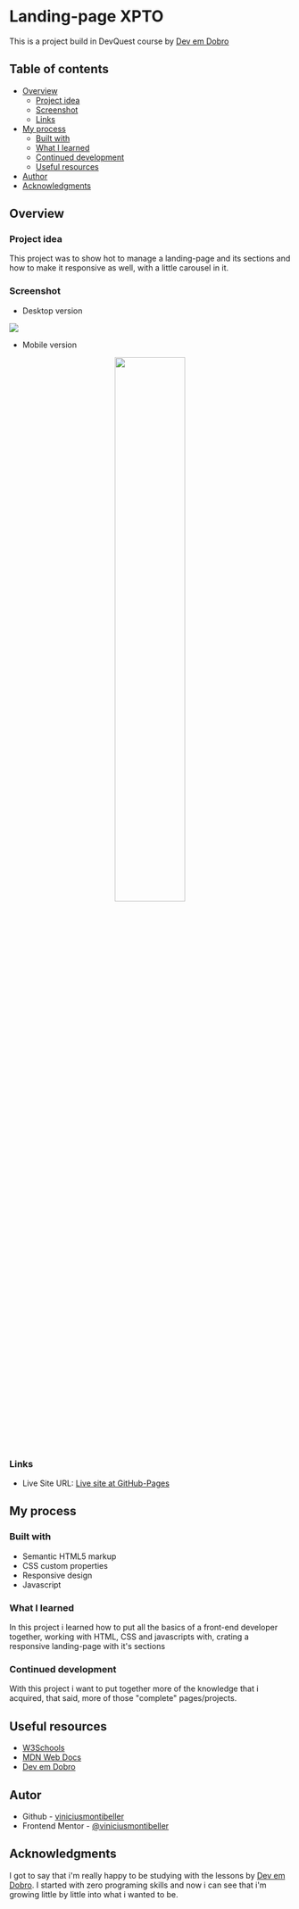 # Landing-page XPTO

This is a project build in DevQuest course by [Dev em Dobro](https://github.com/devemdobro)

## Table of contents

- [Overview](#overview)
  - [Project idea](#project-idea)
  - [Screenshot](#screenshot)
  - [Links](#links)
- [My process](#my-process)
  - [Built with](#built-with)
  - [What I learned](#what-i-learned)
  - [Continued development](#continued-development)
  - [Useful resources](#useful-resources)
- [Author](#author)
- [Acknowledgments](#acknowledgments)

## Overview

### Project idea

This project was to show hot to manage a landing-page and its sections and how to make it responsive as well, with a little carousel in it.

### Screenshot

- Desktop version

<img src="./src/screenshots/desktop.gif">

- Mobile version

<p align="center">
<img src="./src/screenshots/mobile.gif" width="50%">
</p>

### Links

- Live Site URL: [Live site at GitHub-Pages](https://viniciusmontibeller.github.io/landing-page-xpto/)

## My process

### Built with

- Semantic HTML5 markup
- CSS custom properties
- Responsive design
- Javascript

### What I learned

In this project i learned how to put all the basics of a front-end developer together, working with HTML, CSS and javascripts with, crating a responsive landing-page with it's sections

### Continued development

With this project i want to put together more of the knowledge that i acquired, that said, more of those "complete" pages/projects.

## Useful resources

 - [W3Schools](https://www.w3schools.com/)
 - [MDN Web Docs](https://developer.mozilla.org/en-US/)
 - [Dev em Dobro](https://github.com/devemdobro)

## Autor
 - Github - [viniciusmontibeller](https://github.com/viniciusmontibeller)
 - Frontend Mentor - [@viniciusmontibeller](https://www.frontendmentor.io/profile/viniciusmontibeller)

 ## Acknowledgments

I got to say that i'm really happy to be studying with the lessons by [Dev em Dobro](https://github.com/devemdobro). I started with zero programing skills and now i can see that i'm growing little by little into what i wanted to be.